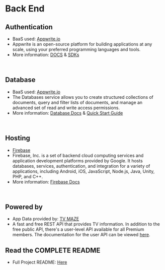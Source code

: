 # Back End

## Authentication 
- BaaS used: [Appwrite.io](https://cloud.appwrite.io/)
- Appwrite is an open-source platform for building applications at any scale, using your preferred programming languages and tools.
- More information: [DOCS](https://cloud.appwrite.io/docs) & [SDKs](https://cloud.appwrite.io/sdks)

<br />

## Database 
- BaaS used: [Appwrite.io](https://cloud.appwrite.io/)
- The Databases service allows you to create structured collections of documents, query and filter lists of documents, and manage an advanced set of read and write access permissions.
- More information: [Database Docs](https://appwrite.io/docs/references/cloud/client-web/databases) & [Quick Start Guide](https://appwrite.io/docs/products/databases/quick-start)

<br />

## Hosting 
- [Firebase](https://firebase.google.com/)
- Firebase, Inc. is a set of backend cloud computing services and application development platforms provided by Google. It hosts databases, services, authentication, and integration for a variety of applications, including Android, iOS, JavaScript, Node.js, Java, Unity, PHP, and C++.
- More information: [Firebase Docs](https://firebase.google.com/docs)

<br />

## Powered by 
- App Data provided by: [TV MAZE](https://www.tvmaze.com)
- A fast and free REST API that provides TV information. In addition to the free public API, there's a user-level API available for all Premium members. The documentation for the user API can be viewed [here](https://static.tvmaze.com/apidoc/).


## Read the COMPLETE README
- Full Project README: [Here](https://github.com/mirokrastanov/TV-Kingdom/blob/main/README.md)
